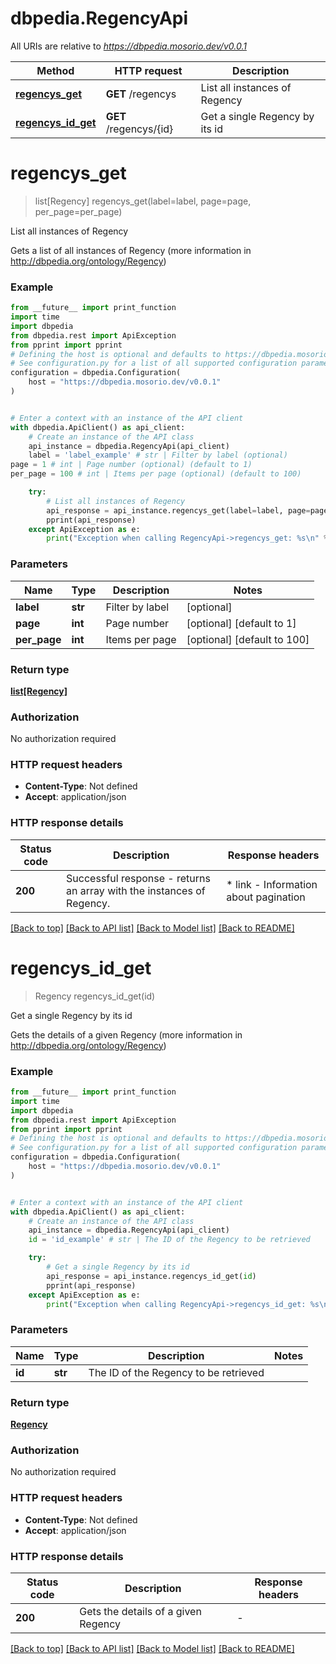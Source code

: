 # dbpedia.RegencyApi

All URIs are relative to *https://dbpedia.mosorio.dev/v0.0.1*

Method | HTTP request | Description
------------- | ------------- | -------------
[**regencys_get**](RegencyApi.md#regencys_get) | **GET** /regencys | List all instances of Regency
[**regencys_id_get**](RegencyApi.md#regencys_id_get) | **GET** /regencys/{id} | Get a single Regency by its id


# **regencys_get**
> list[Regency] regencys_get(label=label, page=page, per_page=per_page)

List all instances of Regency

Gets a list of all instances of Regency (more information in http://dbpedia.org/ontology/Regency)

### Example

```python
from __future__ import print_function
import time
import dbpedia
from dbpedia.rest import ApiException
from pprint import pprint
# Defining the host is optional and defaults to https://dbpedia.mosorio.dev/v0.0.1
# See configuration.py for a list of all supported configuration parameters.
configuration = dbpedia.Configuration(
    host = "https://dbpedia.mosorio.dev/v0.0.1"
)


# Enter a context with an instance of the API client
with dbpedia.ApiClient() as api_client:
    # Create an instance of the API class
    api_instance = dbpedia.RegencyApi(api_client)
    label = 'label_example' # str | Filter by label (optional)
page = 1 # int | Page number (optional) (default to 1)
per_page = 100 # int | Items per page (optional) (default to 100)

    try:
        # List all instances of Regency
        api_response = api_instance.regencys_get(label=label, page=page, per_page=per_page)
        pprint(api_response)
    except ApiException as e:
        print("Exception when calling RegencyApi->regencys_get: %s\n" % e)
```

### Parameters

Name | Type | Description  | Notes
------------- | ------------- | ------------- | -------------
 **label** | **str**| Filter by label | [optional] 
 **page** | **int**| Page number | [optional] [default to 1]
 **per_page** | **int**| Items per page | [optional] [default to 100]

### Return type

[**list[Regency]**](Regency.md)

### Authorization

No authorization required

### HTTP request headers

 - **Content-Type**: Not defined
 - **Accept**: application/json

### HTTP response details
| Status code | Description | Response headers |
|-------------|-------------|------------------|
**200** | Successful response - returns an array with the instances of Regency. |  * link - Information about pagination <br>  |

[[Back to top]](#) [[Back to API list]](../README.md#documentation-for-api-endpoints) [[Back to Model list]](../README.md#documentation-for-models) [[Back to README]](../README.md)

# **regencys_id_get**
> Regency regencys_id_get(id)

Get a single Regency by its id

Gets the details of a given Regency (more information in http://dbpedia.org/ontology/Regency)

### Example

```python
from __future__ import print_function
import time
import dbpedia
from dbpedia.rest import ApiException
from pprint import pprint
# Defining the host is optional and defaults to https://dbpedia.mosorio.dev/v0.0.1
# See configuration.py for a list of all supported configuration parameters.
configuration = dbpedia.Configuration(
    host = "https://dbpedia.mosorio.dev/v0.0.1"
)


# Enter a context with an instance of the API client
with dbpedia.ApiClient() as api_client:
    # Create an instance of the API class
    api_instance = dbpedia.RegencyApi(api_client)
    id = 'id_example' # str | The ID of the Regency to be retrieved

    try:
        # Get a single Regency by its id
        api_response = api_instance.regencys_id_get(id)
        pprint(api_response)
    except ApiException as e:
        print("Exception when calling RegencyApi->regencys_id_get: %s\n" % e)
```

### Parameters

Name | Type | Description  | Notes
------------- | ------------- | ------------- | -------------
 **id** | **str**| The ID of the Regency to be retrieved | 

### Return type

[**Regency**](Regency.md)

### Authorization

No authorization required

### HTTP request headers

 - **Content-Type**: Not defined
 - **Accept**: application/json

### HTTP response details
| Status code | Description | Response headers |
|-------------|-------------|------------------|
**200** | Gets the details of a given Regency |  -  |

[[Back to top]](#) [[Back to API list]](../README.md#documentation-for-api-endpoints) [[Back to Model list]](../README.md#documentation-for-models) [[Back to README]](../README.md)


